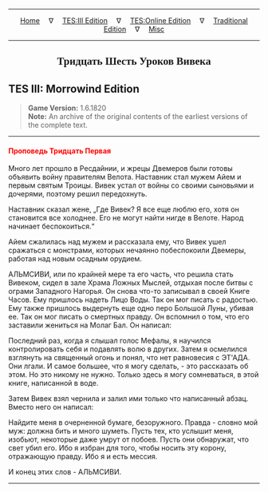 
---

<!-- Jekyll Page Links -->

<center>
<a href="../../../../index.html">Home</a>
&emsp;&nabla;&emsp;
<a href="../../../index-tes3.html">TES:III Edition</a>
&emsp;&nabla;&emsp;
<a href="../../../index-teso.html">TES:Online Edition</a>
&emsp;&nabla;&emsp;
<a href="../../../index-traditional.html">Traditional Edition</a>
&emsp;&nabla;&emsp;
<a href="../../../index-misc.html">Misc</a>
</center>

<!-- Markdown Body Below: -->

---

<center>
<h2><span style="font-family:Georgia">Тридцать Шесть Уроков Вивека</span></h2>
</center>

## TES III: Morrowind Edition

> __Game Version:__ 1.6.1820\
> __Note:__ An archive of the original contents of the earliest versions of the complete text.

---

#### <span style="color:red">Проповедь Тридцать Первая</span>

Много лет прошло в Ресдайнии, и жрецы Двемеров были готовы объявить войну правителям Велота. Наставник стал мужем Айем и первым святым Троицы. Вивек устал от войны со своими сыновьями и дочерями, поэтому решил передохнуть.

Наставник сказал жене, „Где Вивек? Я все еще люблю его, хотя он становится все холоднее. Его не могут найти нигде в Велоте. Народ начинает беспокоиться.“

Айем сжалилась над мужем и рассказала ему, что Вивек ушел сражаться с монстрами, которых нечаянно побеспокоили Двемеры, работая над новым осадным орудием.

АЛЬМСИВИ, или по крайней мере та его часть, что решила стать Вивеком, сидел в зале Храма Ложных Мыслей, отдыхая после битвы с ограми Западного Нагорья. Он снова что-то записывал в своей Книге Часов. Ему пришлось надеть Лицо Воды. Так он мог писать с радостью. Ему также пришлось выдернуть еще одно перо Большой Луны, убивая ее. Так он мог писать о смертных правду. Он вспомнил о том, что его заставили жениться на Молаг Бал. Он написал:

Последний раз, когда я слышал голос Мефалы, я научился контролировать себя и подавлять волю в других. Затем я осмелился взглянуть на священный огонь и понял, что нет равновесия с ЭТ'АДА. Они лгали. И самое большее, что я могу сделать, - это рассказать об этом. Но это никому не нужно. Только здесь я могу сомневаться, в этой книге, написанной в воде.

Затем Вивек взял чернила и залил ими только что написанный абзац. Вместо него он написал:

Найдите меня в очерненной бумаге, безоружного. Правда - словно мой муж: должна бить и много шуметь. Пусть тех, кто услышит меня, изобьют, некоторые даже умрут от побоев. Пусть они обнаружат, что свет убил его. Ибо я избран для того, чтобы носить эту корону, отражающую правду. Ибо я и есть мессия.

И конец этих слов - АЛЬМСИВИ.

---
